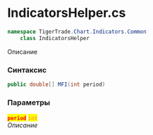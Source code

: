 
# IndicatorsHelper.cs
```csharp
namespace TigerTrade.Chart.Indicators.Common  
    class IndicatorsHelper
```

Описание

### Синтаксис
```csharp
public double[] MFI(int period)
```

### Параметры  
<mark style="color:red;">**`period`**</mark> <mark style="color:coral;">`int`</mark>  
 *Описание*  
  

                    
                    
